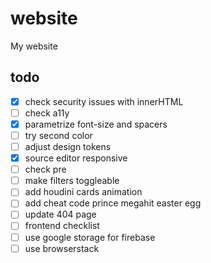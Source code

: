 # website

My website

## todo

- [x] check security issues with innerHTML
- [ ] check a11y
- [x] parametrize font-size and spacers
- [ ] try second color
- [ ] adjust design tokens
- [x] source editor responsive
- [ ] check pre
- [ ] make filters toggleable
- [ ] add houdini cards animation
- [ ] add cheat code prince megahit easter egg
- [ ] update 404 page
- [ ] frontend checklist
- [ ] use google storage for firebase
- [ ] use browserstack